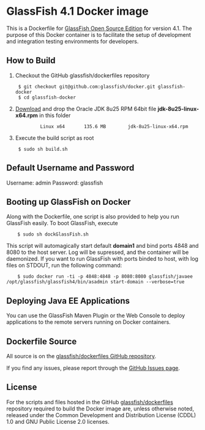 # GlassFish 4.1 Docker image

This is a Dockerfile for [GlassFish Open Source Edition](http://www.glassfish.org) for version 4.1. The purpose of this Docker container is to facilitate the setup of development and integration testing environments for developers.

## How to Build

1. Checkout the GitHub glassfish/dockerfiles repository

		$ git checkout git@github.com:glassfish/docker.git glassfish-docker
		$ cd glassfish-docker

2. [Download](http://www.oracle.com/technetwork/java/javase/downloads/jdk8-downloads-2133151.html) and drop the Oracle JDK 8u25 RPM 64bit file **jdk-8u25-linux-x64.rpm** in this folder

                Linux x64       135.6 MB        jdk-8u25-linux-x64.rpm

3. Execute the build script as root

		$ sudo sh build.sh

## Default Username and Password
Username: admin
Password: glassfish

## Booting up GlassFish on Docker

Along with the Dockerfile, one script is also provided to help you run GlassFish easily. To boot GlassFish, execute

		$ sudo sh dockGlassFish.sh

This script will automagically start default **domain1** and bind ports 4848 and 8080 to the host server. Log will be supressed, and the container will be daemonized. If you want to run GlassFish with ports binded to host, with log files on STDOUT, run the following command:

		$ sudo docker run -ti -p 4848:4848 -p 8080:8080 glassfish/javaee /opt/glassfish/glassfish4/bin/asadmin start-domain --verbose=true

## Deploying Java EE Applications

You can use the GlassFish Maven Plugin or the Web Console to deploy applications to the remote servers running on Docker containers.

## Dockerfile Source
All source is on the [glassfish/dockerfiles GitHub repository](https://github.com/glassfish/dockerfiles).

If you find any issues, please report through the [GitHub Issues page](https://github.com/glassfish/dockerfiles/issues).

## License
For the scripts and files hosted in the GitHub [glassfish/dockerfiles](https://github.com/glassfish/dockerfiles/) repository required to build the Docker image are, unless otherwise noted, released under the Common Development and Distribution License (CDDL) 1.0 and GNU Public License 2.0 licenses.

